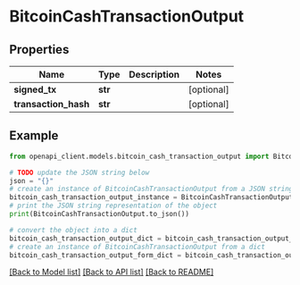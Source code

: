 # BitcoinCashTransactionOutput


## Properties

Name | Type | Description | Notes
------------ | ------------- | ------------- | -------------
**signed_tx** | **str** |  | [optional] 
**transaction_hash** | **str** |  | [optional] 

## Example

```python
from openapi_client.models.bitcoin_cash_transaction_output import BitcoinCashTransactionOutput

# TODO update the JSON string below
json = "{}"
# create an instance of BitcoinCashTransactionOutput from a JSON string
bitcoin_cash_transaction_output_instance = BitcoinCashTransactionOutput.from_json(json)
# print the JSON string representation of the object
print(BitcoinCashTransactionOutput.to_json())

# convert the object into a dict
bitcoin_cash_transaction_output_dict = bitcoin_cash_transaction_output_instance.to_dict()
# create an instance of BitcoinCashTransactionOutput from a dict
bitcoin_cash_transaction_output_form_dict = bitcoin_cash_transaction_output.from_dict(bitcoin_cash_transaction_output_dict)
```
[[Back to Model list]](../README.md#documentation-for-models) [[Back to API list]](../README.md#documentation-for-api-endpoints) [[Back to README]](../README.md)


